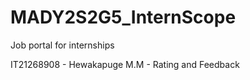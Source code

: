 # MADY2S2G5_InternScope
Job portal for internships 

IT21268908 - Hewakapuge M.M - Rating and Feedback
